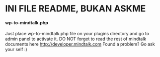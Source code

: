 INI FILE README, BUKAN ASKME
============================

#### wp-to-mindtalk.php
Just place wp-to-mindtalk.php file on your plugins directory and go to admin panel to activate it.
DO NOT forget to read the rest of mindtalk documents here http://developer.mindtalk.com
Found a problem? Go ask your self :)
